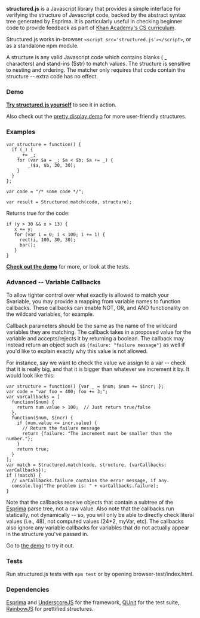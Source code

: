 **structured.js** is a Javascript library that provides a simple interface for verifying the structure of Javascript code, backed by the abstract syntax tree generated by Esprima. It is particularly useful in checking beginner code to provide feedback as part of [Khan Academy's CS curriculum](https://www.khanacademy.org/cs).

Structured.js works in-browser `<script src='structured.js'></script>`, or as a standalone npm module.

A structure is any valid Javascript code which contains blanks ( _ characters) and stand-ins ($str) to match values. The structure is sensitive to nesting and ordering. The matcher only requires that code contain the structure -- extra code has no effect.

### Demo

**[Try structured.js yourself](http://khan.github.io/structuredjs/index.html)** to see it in action.

Also check out the [pretty display demo](http://khan.github.io/structuredjs/pretty-display/index.html) for more user-friendly structures.

### Examples

    var structure = function() {
      if (_) {
        _ += _;
        for (var $a = _; $a < $b; $a += _) {
            _($a, $b, 30, 30);
        }
      }
    };

    var code = "/* some code */";

    var result = Structured.match(code, structure);

Returns true for the code:

    if (y > 30 && x > 13) {
       x += y;
       for (var i = 0; i < 100; i += 1) {
         rect(i, 100, 30, 30);
         bar();
       }
    }

**[Check out the demo](http://khan.github.io/structuredjs/index.html)** for more, or look at the tests.

### Advanced -- Variable Callbacks

To allow tighter control over what exactly is allowed to match your $variable, you may provide a mapping from variable names to function callbacks. These callbacks can enable NOT, OR, and AND functionality on the wildcard variables, for example.

Callback parameters should be the same as the name of the wildcard variables they are matching. The callback takes in a proposed value for the variable and accepts/rejects it by returning a boolean. The callback may instead return an object such as `{failure: "failure message"}` as well if you'd like to explain exactly why this value is not allowed.

For instance, say we want to check the value we assign to a var -- check that it is really big, and that it is bigger than whatever we increment it by. It would look like this:

    var structure = function() {var _ = $num; $num += $incr; };
    var code = "var foo = 400; foo += 3;";
    var varCallbacks = [
      function($num) {
        return num.value > 100;  // Just return true/false
      },
      function($num, $incr) {
        if (num.value <= incr.value) {
          // Return the failure message
          return {failure: "The increment must be smaller than the number."};
        }
        return true;
      }
    ];
    var match = Structured.match(code, structure, {varCallbacks: varCallbacks});
    if (!match) {
      // varCallbacks.failure contains the error message, if any.
      console.log("The problem is: " + varCallbacks.failure);
    }

Note that the callbacks receive objects that contain a subtree of the [Esprima](http://esprima.org) parse tree, not a raw value. Also note that the callbacks run statically, not dynamically -- so, you will only be able to directly check literal values (i.e., 48), not computed values (24*2, myVar, etc). The callbacks also ignore any variable callbacks for variables that do not actually appear in the structure you've passed in.

Go to [the demo](http://khan.github.io/structuredjs/index.html) to try it out.

### Tests

Run structured.js tests with `npm test` or by opening browser-test/index.html.

### Dependencies

[Esprima](http://esprima.org) and [UnderscoreJS](http://underscorejs.org) for the framework,
[QUnit](http://qunitjs.com/) for the test suite,
[RainbowJS](http://craig.is/making/rainbows/) for prettified structures.
